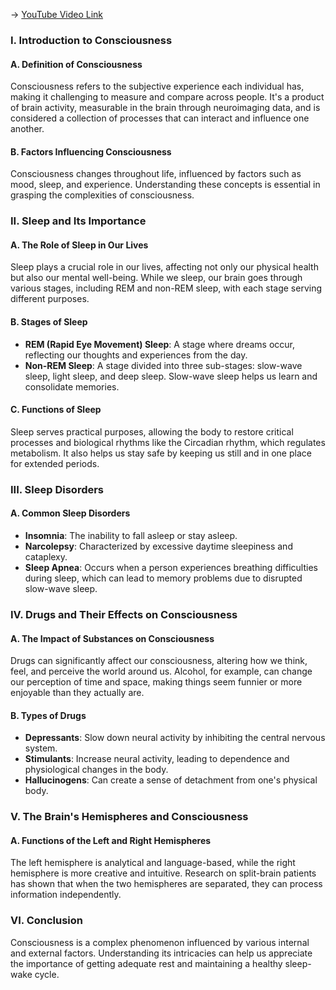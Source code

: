 -> [YouTube Video Link](https://www.youtube.com/watch?v=2IW7y19QQdw&list=PLWoagukcejEx2ekCL_IH8oE0tSwwYvvtJ&index=5&pp=iAQB)

### I. Introduction to Consciousness
#### A. Definition of Consciousness

Consciousness refers to the subjective experience each individual has, making it challenging to measure and compare across people. It's a product of brain activity, measurable in the brain through neuroimaging data, and is considered a collection of processes that can interact and influence one another.

#### B. Factors Influencing Consciousness

Consciousness changes throughout life, influenced by factors such as mood, sleep, and experience. Understanding these concepts is essential in grasping the complexities of consciousness.

### II. Sleep and Its Importance
#### A. The Role of Sleep in Our Lives

Sleep plays a crucial role in our lives, affecting not only our physical health but also our mental well-being. While we sleep, our brain goes through various stages, including REM and non-REM sleep, with each stage serving different purposes.

#### B. Stages of Sleep

*   **REM (Rapid Eye Movement) Sleep**: A stage where dreams occur, reflecting our thoughts and experiences from the day.
*   **Non-REM Sleep**: A stage divided into three sub-stages: slow-wave sleep, light sleep, and deep sleep. Slow-wave sleep helps us learn and consolidate memories.

#### C. Functions of Sleep

Sleep serves practical purposes, allowing the body to restore critical processes and biological rhythms like the Circadian rhythm, which regulates metabolism. It also helps us stay safe by keeping us still and in one place for extended periods.

### III. Sleep Disorders
#### A. Common Sleep Disorders

*   **Insomnia**: The inability to fall asleep or stay asleep.
*   **Narcolepsy**: Characterized by excessive daytime sleepiness and cataplexy.
*   **Sleep Apnea**: Occurs when a person experiences breathing difficulties during sleep, which can lead to memory problems due to disrupted slow-wave sleep.

### IV. Drugs and Their Effects on Consciousness
#### A. The Impact of Substances on Consciousness

Drugs can significantly affect our consciousness, altering how we think, feel, and perceive the world around us. Alcohol, for example, can change our perception of time and space, making things seem funnier or more enjoyable than they actually are.

#### B. Types of Drugs

*   **Depressants**: Slow down neural activity by inhibiting the central nervous system.
*   **Stimulants**: Increase neural activity, leading to dependence and physiological changes in the body.
*   **Hallucinogens**: Can create a sense of detachment from one's physical body.

### V. The Brain's Hemispheres and Consciousness
#### A. Functions of the Left and Right Hemispheres

The left hemisphere is analytical and language-based, while the right hemisphere is more creative and intuitive. Research on split-brain patients has shown that when the two hemispheres are separated, they can process information independently.

### VI. Conclusion
Consciousness is a complex phenomenon influenced by various internal and external factors. Understanding its intricacies can help us appreciate the importance of getting adequate rest and maintaining a healthy sleep-wake cycle.